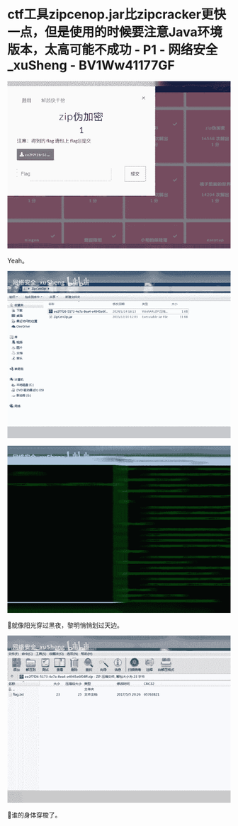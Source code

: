 # ctf工具zipcenop.jar比zipcracker更快一点，但是使用的时候要注意Java环境版本，太高可能不成功 - P1 - 网络安全_xuSheng - BV1Ww41177GF

![](img/eff956209f0b0246b581d8e36e65b76d_0.png)

Yeah。

![](img/eff956209f0b0246b581d8e36e65b76d_2.png)

![](img/eff956209f0b0246b581d8e36e65b76d_3.png)

🎼就像阳光穿过黑夜，黎明悄悄划过天边。

![](img/eff956209f0b0246b581d8e36e65b76d_5.png)

🎼谁的身体穿梭了。
